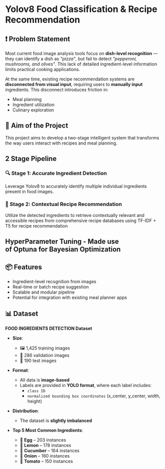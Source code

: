 # Yolov8 Food Classification & Recipe Recommendation

## ❗ Problem Statement

Most current food image analysis tools focus on **dish-level recognition** — they can identify a dish as *"pizza"*, but fail to detect *"pepperoni, mushrooms, and olives"*. This lack of detailed ingredient-level information limits practical cooking applications.

At the same time, existing recipe recommendation systems are **disconnected from visual input**, requiring users to **manually input** ingredients. This disconnect introduces friction in:

- Meal planning  
- Ingredient utilization  
- Culinary exploration

## 📌 Aim of the Project

This project aims to develop a two-stage intelligent system that transforms the way users interact with recipes and meal planning.

## 2 Stage Pipeline

### 🔍 Stage 1: Accurate Ingredient Detection  
Leverage Yolov8 to accurately identify multiple individual ingredients present in food images.

### 📖 Stage 2: Contextual Recipe Recommendation  
Utilize the detected ingredients to retrieve contextually relevant and accessible recipes from comprehensive recipe databases using TF-IDF + T5 for recipe recommendation

## HyperParameter Tuning - Made use of Optuna for Bayesian Optimization

## 📦 Features

- Ingredient-level recognition from images  
- Real-time or batch recipe suggestion  
- Scalable and modular pipeline  
- Potential for integration with existing meal planner apps

## 📊 Dataset

**FOOD INGREDIENTS DETECTION Dataset**

- **Size**:  
  - 🖼️ 1,425 training images  
  - 🧪 286 validation images  
  - 🧾 190 test images

- **Format**:  
  - All data is **image-based**  
  - Labels are provided in **YOLO format**, where each label includes:
    - `class ID`
    - `normalized bounding box coordinates` (x_center, y_center, width, height)

- **Distribution**:  
  - The dataset is **slightly imbalanced**

- **Top 5 Most Common Ingredients**:
  - 🥚 **Egg** – 203 instances  
  - 🍋 **Lemon** – 178 instances  
  - 🥒 **Cucumber** – 164 instances  
  - 🧅 **Onion** – 160 instances  
  - 🍅 **Tomato** – 150 instances
